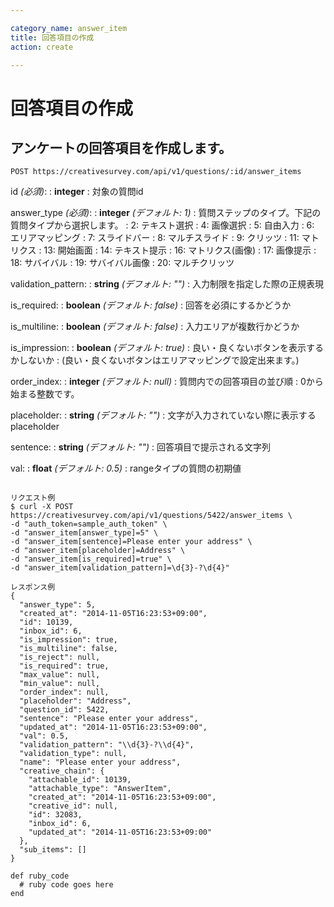 ```yaml
---

category_name: answer_item
title: 回答項目の作成
action: create

---
```


# 回答項目の作成

## アンケートの回答項目を作成します。

`POST https://creativesurvey.com/api/v1/questions/:id/answer_items`

id _(必須)_:
: __integer__
: 対象の質問id

answer_type _(必須)_:
: __integer__ _(デフォルト: 1)_
: 質問ステップのタイプ。下記の質問タイプから選択します。
: 2: テキスト選択
: 4: 画像選択
: 5: 自由入力
: 6: エリアマッピング
: 7: スライドバー
: 8: マルチスライド
: 9: クリッツ
: 11: マトリクス
: 13: 開始画面
: 14: テキスト提示
: 16: マトリクス(画像)
: 17: 画像提示
: 18: サバイバル
: 19: サバイバル画像
: 20: マルチクリッツ

validation_pattern:
: __string__ _(デフォルト: "")_
: 入力制限を指定した際の正規表現

is_required:
: __boolean__ _(デフォルト: false)_
: 回答を必須にするかどうか

is_multiline:
: __boolean__ _(デフォルト: false)_
: 入力エリアが複数行かどうか

is_impression:
: __boolean__ _(デフォルト: true)_
: 良い・良くないボタンを表示するかしないか
: (良い・良くないボタンはエリアマッピングで設定出来ます。)

order_index:
: __integer__ _(デフォルト: null)_
: 質問内での回答項目の並び順
: 0から始まる整数です。

placeholder:
: __string__ _(デフォルト: "")_
: 文字が入力されていない際に表示するplaceholder

sentence:
: __string__ _(デフォルト: "")_
: 回答項目で提示される文字列

val:
: __float__ _(デフォルト: 0.5)_
: rangeタイプの質問の初期値

~~~

リクエスト例
$ curl -X POST https://creativesurvey.com/api/v1/questions/5422/answer_items \
-d "auth_token=sample_auth_token" \
-d "answer_item[answer_type]=5" \
-d "answer_item[sentence]=Please enter your address" \
-d "answer_item[placeholder]=Address" \
-d "answer_item[is_required]=true" \
-d "answer_item[validation_pattern]=\d{3}-?\d{4}"

レスポンス例
{
  "answer_type": 5,
  "created_at": "2014-11-05T16:23:53+09:00",
  "id": 10139,
  "inbox_id": 6,
  "is_impression": true,
  "is_multiline": false,
  "is_reject": null,
  "is_required": true,
  "max_value": null,
  "min_value": null,
  "order_index": null,
  "placeholder": "Address",
  "question_id": 5422,
  "sentence": "Please enter your address",
  "updated_at": "2014-11-05T16:23:53+09:00",
  "val": 0.5,
  "validation_pattern": "\\d{3}-?\\d{4}",
  "validation_type": null,
  "name": "Please enter your address",
  "creative_chain": {
    "attachable_id": 10139,
    "attachable_type": "AnswerItem",
    "created_at": "2014-11-05T16:23:53+09:00",
    "creative_id": null,
    "id": 32083,
    "inbox_id": 6,
    "updated_at": "2014-11-05T16:23:53+09:00"
  },
  "sub_items": []
}

~~~

~~~
def ruby_code
  # ruby code goes here
end
~~~

